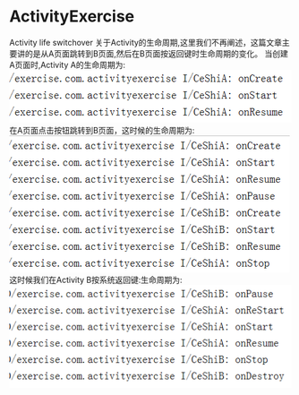 # ActivityExercise
Activity life switchover
关于Activity的生命周期,这里我们不再阐述，这篇文章主要讲的是从A页面跳转到B页面,然后在B页面按返回键时生命周期的变化。
当创建A页面时,Activity A的生命周期为:
![Image text](https://github.com/Holden-Cao/ActivityExercise/blob/master/QQ%E6%88%AA%E5%9B%BE20190522131602.png)
在A页面点击按钮跳转到B页面，这时候的生命周期为:
![Image text](https://github.com/Holden-Cao/ActivityExercise/blob/master/QQ%E6%88%AA%E5%9B%BE20190522131639.png)
这时候我们在Activity B按系统返回键:生命周期为:
![Image text](https://github.com/Holden-Cao/ActivityExercise/blob/master/QQ%E6%88%AA%E5%9B%BE20190522132034.png)
